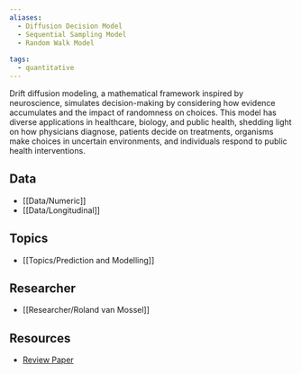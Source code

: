 ```yaml
---
aliases:
  - Diffusion Decision Model 
  - Sequential Sampling Model 
  - Random Walk Model
 
tags:
  - quantitative 
---
```


Drift diffusion modeling, a mathematical framework inspired by neuroscience, simulates decision-making by considering how evidence accumulates and the impact of randomness on choices. This model has diverse applications in healthcare, biology, and public health, shedding light on how physicians diagnose, patients decide on treatments, organisms make choices in uncertain environments, and individuals respond to public health interventions.
## Data

 - [[Data/Numeric]]
 - [[Data/Longitudinal]]
 

## Topics

  - [[Topics/Prediction and Modelling]]

## Researcher

  - [[Researcher/Roland van Mossel]]

## Resources

  - [Review Paper](https://journals.plos.org/ploscompbiol/article?id=10.1371/journal.pcbi.1006803)
